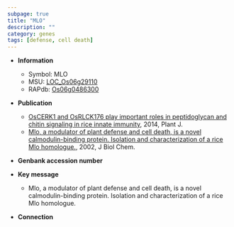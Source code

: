 ```yaml
---
subpage: true
title: "MLO"
description: ""
category: genes
tags: [defense, cell death]
---
```


* **Information**  
    + Symbol: MLO  
    + MSU: [LOC_Os06g29110](http://rice.plantbiology.msu.edu/cgi-bin/ORF_infopage.cgi?orf=LOC_Os06g29110)  
    + RAPdb: [Os06g0486300](http://rapdb.dna.affrc.go.jp/viewer/gbrowse_details/irgsp1?name=Os06g0486300)  

* **Publication**  
    + [OsCERK1 and OsRLCK176 play important roles in peptidoglycan and chitin signaling in rice innate immunity](http://www.ncbi.nlm.nih.gov/pubmed?term=OsCERK1+and+OsRLCK176+play+important+roles+in+peptidoglycan+and+chitin+signaling+in+rice+innate+immunity%5BTitle%5D), 2014, Plant J.
    + [Mlo, a modulator of plant defense and cell death, is a novel calmodulin-binding protein. Isolation and characterization of a rice Mlo homologue.](http://www.ncbi.nlm.nih.gov/pubmed?term=Mlo,+a+modulator+of+plant+defense+and+cell+death,+is+a+novel+calmodulin-binding+protein.+Isolation+and+characterization+of+a+rice+Mlo+homologue.%5BTitle%5D), 2002, J Biol Chem.

* **Genbank accession number**  

* **Key message**  
    + Mlo, a modulator of plant defense and cell death, is a novel calmodulin-binding protein. Isolation and characterization of a rice Mlo homologue.

* **Connection**  



